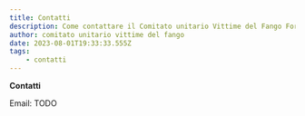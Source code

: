 ```yaml
---
title: Contatti
description: Come contattare il Comitato unitario Vittime del Fango Forli
author: comitato unitario vittime del fango
date: 2023-08-01T19:33:33.555Z
tags: 
    - contatti
---
```

**Contatti**

Email: TODO

